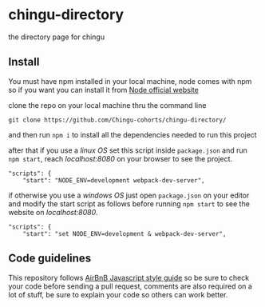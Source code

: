 # chingu-directory
the directory page for chingu

## Install

You must have npm installed in your local machine, node comes with npm so if you want you can install it from [Node official website](https://nodejs.org/en/)

clone the repo on your local machine thru the command line

`git clone https://github.com/Chingu-cohorts/chingu-directory/`

and then run `npm i` to install all the dependencies needed to run this project

after that if you use a *linux OS* set this script inside `package.json` and run `npm start`, reach _localhost:8080_ on your browser to see the project.

```
"scripts": {
    "start": "NODE_ENV=development webpack-dev-server",
```

if otherwise you use a *windows OS* just open `package.json` on your editor and modify the start script as follows before running `npm start` to see the website on _localhost:8080_.

```
"scripts": {
    "start": "set NODE_ENV=development & webpack-dev-server",
```


## Code guidelines

This repository follows [AirBnB Javascript style guide](https://github.com/airbnb/javascript) so be sure to check your code before sending a pull request, comments are also required on a lot of stuff, be sure to explain your code so others can work better.

